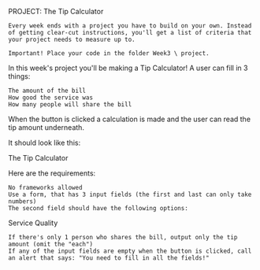 PROJECT: The Tip Calculator

    Every week ends with a project you have to build on your own. Instead of getting clear-cut instructions, you'll get a list of criteria that your project needs to measure up to.

    Important! Place your code in the folder Week3 \ project.

In this week's project you'll be making a Tip Calculator! A user can fill in 3 things:

    The amount of the bill
    How good the service was
    How many people will share the bill

When the button is clicked a calculation is made and the user can read the tip amount underneath.

It should look like this:

The Tip Calculator

Here are the requirements:

    No frameworks allowed
    Use a form, that has 3 input fields (the first and last can only take numbers)
    The second field should have the following options:

Service Quality

    If there's only 1 person who shares the bill, output only the tip amount (omit the "each")
    If any of the input fields are empty when the button is clicked, call an alert that says: "You need to fill in all the fields!"
